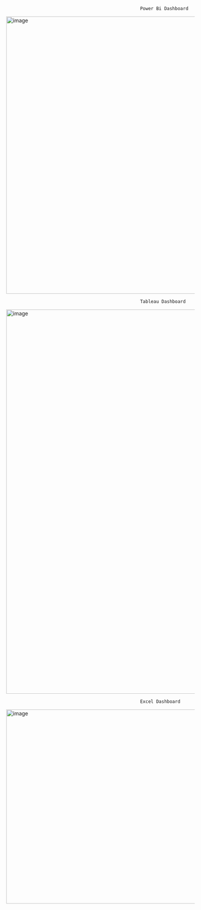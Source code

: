                                                       Power Bi Dashboard
<img width="1331" height="741" alt="image" src="https://github.com/user-attachments/assets/8764b69a-38ba-406b-b177-f84f0c4131e9" />

                                                      Tableau Dashboard
<img width="1909" height="1027" alt="image" src="https://github.com/user-attachments/assets/55126232-fbb6-43ab-99a4-3a021119605d" />

                                                      Excel Dashboard
<img width="1443" height="519" alt="image" src="https://github.com/user-attachments/assets/f017b0b8-3ad1-477c-9cdb-a89b0bfeadb7" />
